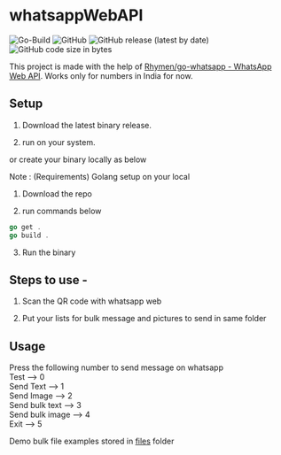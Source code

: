 # whatsappWebAPI

![Go-Build](https://github.com/Piyushhbhutoria/whatsappWebAPI/workflows/Go-Build/badge.svg)
![GitHub](https://img.shields.io/github/license/Piyushhbhutoria/whatsappWebAPI)
![GitHub release (latest by date)](https://img.shields.io/github/v/release/Piyushhbhutoria/whatsappWebAPI)
![GitHub code size in bytes](https://img.shields.io/github/languages/code-size/Piyushhbhutoria/whatsappWebAPI)

This project is made with the help of [Rhymen/go-whatsapp - WhatsApp Web API](https://github.com/Rhymen/go-whatsapp).
Works only for numbers in India for now.

## Setup

1. Download the latest binary release.

2. run on your system.

or create your binary locally as below

Note : (Requirements) Golang setup on your local

1. Download the repo

2. run commands below

```go
go get .
go build .
```

3. Run the binary

## Steps to use -

1. Scan the QR code with whatsapp web

2. Put your lists for bulk message and pictures to send in same folder

## Usage

Press the following number to send message on whatsapp  
Test --> 0  
Send Text --> 1  
Send Image --> 2  
Send bulk text --> 3  
Send bulk image --> 4  
Exit --> 5

Demo bulk file examples stored in [files](/files) folder
